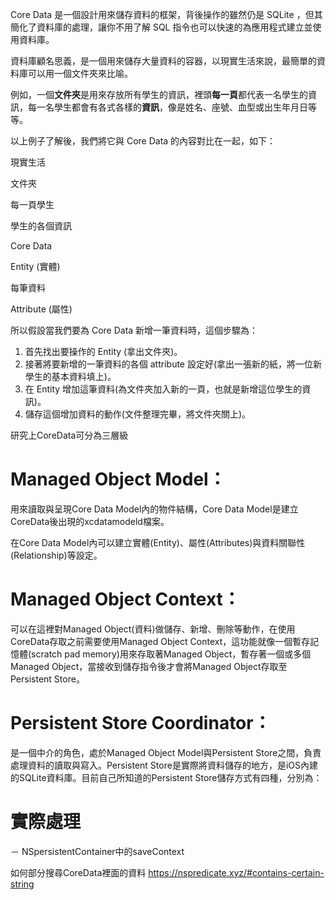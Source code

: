 Core Data 是一個設計用來儲存資料的框架，背後操作的雖然仍是 SQLite ，但其簡化了資料庫的處理，讓你不用了解 SQL 指令也可以快速的為應用程式建立並使用資料庫。

資料庫顧名思義，是一個用來儲存大量資料的容器，以現實生活來說，最簡單的資料庫可以用一個文件夾來比喻。

例如，一個**文件夾**是用來存放所有學生的資訊，裡頭**每一頁**都代表一名學生的資訊，每一名學生都會有各式各樣的**資訊**，像是姓名、座號、血型或出生年月日等等。

以上例子了解後，我們將它與 Core Data 的內容對比在一起，如下：

現實生活

文件夾

每一頁學生

學生的各個資訊

Core Data

Entity (實體)

每筆資料

Attribute (屬性)

所以假設當我們要為 Core Data 新增一筆資料時，這個步驟為：

1.  首先找出要操作的 Entity (拿出文件夾)。
2.  接著將要新增的一筆資料的各個 attribute 設定好(拿出一張新的紙，將一位新學生的基本資料填上)。
3.  在 Entity 增加這筆資料(為文件夾加入新的一頁，也就是新增這位學生的資訊)。
4.  儲存這個增加資料的動作(文件整理完畢，將文件夾關上)。


研究上CoreData可分為三層級
# Managed Object Model：
用來讀取與呈現Core Data Model內的物件結構，Core Data Model是建立CoreData後出現的xcdatamodeld檔案。

在Core Data Model內可以建立實體(Entity)、屬性(Attributes)與資料關聯性(Relationship)等設定。

# Managed Object Context：
可以在這裡對Managed Object(資料)做儲存、新增、刪除等動作，在使用CoreData存取之前需要使用Managed Object Context，這功能就像一個暫存記憶體(scratch pad memory)用來存取著Managed Object，暫存著一個或多個Managed Object，當接收到儲存指令後才會將Managed Object存取至Persistent Store。

# Persistent Store Coordinator：
是一個中介的角色，處於Managed Object Model與Persistent Store之間，負責處理資料的讀取與寫入。Persistent Store是實際將資料儲存的地方，是iOS內建的SQLite資料庫。目前自己所知道的Persistent Store儲存方式有四種，分別為：



# 實際處理

－ NSpersistentContainer中的saveContext


如何部分搜尋CoreData裡面的資料
https://nspredicate.xyz/#contains-certain-string
